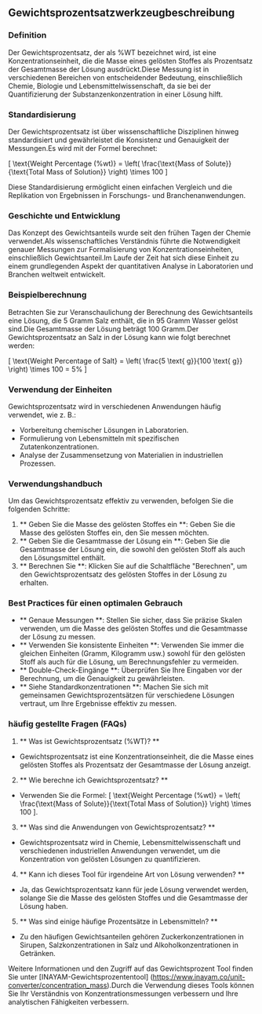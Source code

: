 ## Gewichtsprozentsatzwerkzeugbeschreibung

### Definition
Der Gewichtsprozentsatz, der als %WT bezeichnet wird, ist eine Konzentrationseinheit, die die Masse eines gelösten Stoffes als Prozentsatz der Gesamtmasse der Lösung ausdrückt.Diese Messung ist in verschiedenen Bereichen von entscheidender Bedeutung, einschließlich Chemie, Biologie und Lebensmittelwissenschaft, da sie bei der Quantifizierung der Substanzenkonzentration in einer Lösung hilft.

### Standardisierung
Der Gewichtsprozentsatz ist über wissenschaftliche Disziplinen hinweg standardisiert und gewährleistet die Konsistenz und Genauigkeit der Messungen.Es wird mit der Formel berechnet:

\[ \text{Weight Percentage (%wt)} = \left( \frac{\text{Mass of Solute}}{\text{Total Mass of Solution}} \right) \times 100 \]

Diese Standardisierung ermöglicht einen einfachen Vergleich und die Replikation von Ergebnissen in Forschungs- und Branchenanwendungen.

### Geschichte und Entwicklung
Das Konzept des Gewichtsanteils wurde seit den frühen Tagen der Chemie verwendet.Als wissenschaftliches Verständnis führte die Notwendigkeit genauer Messungen zur Formalisierung von Konzentrationseinheiten, einschließlich Gewichtsanteil.Im Laufe der Zeit hat sich diese Einheit zu einem grundlegenden Aspekt der quantitativen Analyse in Laboratorien und Branchen weltweit entwickelt.

### Beispielberechnung
Betrachten Sie zur Veranschaulichung der Berechnung des Gewichtsanteils eine Lösung, die 5 Gramm Salz enthält, die in 95 Gramm Wasser gelöst sind.Die Gesamtmasse der Lösung beträgt 100 Gramm.Der Gewichtsprozentsatz an Salz in der Lösung kann wie folgt berechnet werden:

\[ \text{Weight Percentage of Salt} = \left( \frac{5 \text{ g}}{100 \text{ g}} \right) \times 100 = 5\% \]

### Verwendung der Einheiten
Gewichtsprozentsatz wird in verschiedenen Anwendungen häufig verwendet, wie z. B.:

- Vorbereitung chemischer Lösungen in Laboratorien.
- Formulierung von Lebensmitteln mit spezifischen Zutatenkonzentrationen.
- Analyse der Zusammensetzung von Materialien in industriellen Prozessen.

### Verwendungshandbuch
Um das Gewichtsprozentsatz effektiv zu verwenden, befolgen Sie die folgenden Schritte:

1. ** Geben Sie die Masse des gelösten Stoffes ein **: Geben Sie die Masse des gelösten Stoffes ein, den Sie messen möchten.
2. ** Geben Sie die Gesamtmasse der Lösung ein **: Geben Sie die Gesamtmasse der Lösung ein, die sowohl den gelösten Stoff als auch den Lösungsmittel enthält.
3. ** Berechnen Sie **: Klicken Sie auf die Schaltfläche "Berechnen", um den Gewichtsprozentsatz des gelösten Stoffes in der Lösung zu erhalten.

### Best Practices für einen optimalen Gebrauch
- ** Genaue Messungen **: Stellen Sie sicher, dass Sie präzise Skalen verwenden, um die Masse des gelösten Stoffes und die Gesamtmasse der Lösung zu messen.
- ** Verwenden Sie konsistente Einheiten **: Verwenden Sie immer die gleichen Einheiten (Gramm, Kilogramm usw.) sowohl für den gelösten Stoff als auch für die Lösung, um Berechnungsfehler zu vermeiden.
- ** Double-Check-Eingänge **: Überprüfen Sie Ihre Eingaben vor der Berechnung, um die Genauigkeit zu gewährleisten.
- ** Siehe Standardkonzentrationen **: Machen Sie sich mit gemeinsamen Gewichtsprozentsätzen für verschiedene Lösungen vertraut, um Ihre Ergebnisse effektiv zu messen.

### häufig gestellte Fragen (FAQs)

1. ** Was ist Gewichtsprozentsatz (%WT)? **
- Gewichtsprozentsatz ist eine Konzentrationseinheit, die die Masse eines gelösten Stoffes als Prozentsatz der Gesamtmasse der Lösung anzeigt.

2. ** Wie berechne ich Gewichtsprozentsatz? **
- Verwenden Sie die Formel: \[ \text{Weight Percentage (%wt)} = \left( \frac{\text{Mass of Solute}}{\text{Total Mass of Solution}} \right) \times 100 \].

3. ** Was sind die Anwendungen von Gewichtsprozentsatz? **
- Gewichtsprozentsatz wird in Chemie, Lebensmittelwissenschaft und verschiedenen industriellen Anwendungen verwendet, um die Konzentration von gelösten Lösungen zu quantifizieren.

4. ** Kann ich dieses Tool für irgendeine Art von Lösung verwenden? **
- Ja, das Gewichtsprozentsatz kann für jede Lösung verwendet werden, solange Sie die Masse des gelösten Stoffes und die Gesamtmasse der Lösung haben.

5. ** Was sind einige häufige Prozentsätze in Lebensmitteln? **
- Zu den häufigen Gewichtsanteilen gehören Zuckerkonzentrationen in Sirupen, Salzkonzentrationen in Salz und Alkoholkonzentrationen in Getränken.

Weitere Informationen und den Zugriff auf das Gewichtsprozent Tool finden Sie unter [INAYAM-Gewichtsprozententool] (https://www.inayam.co/unit-converter/concentration_mass).Durch die Verwendung dieses Tools können Sie Ihr Verständnis von Konzentrationsmessungen verbessern und Ihre analytischen Fähigkeiten verbessern.